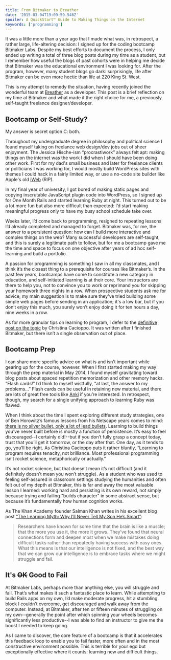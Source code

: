```yaml
---
title: From Bitmaker to Breather
date: '2015-03-04T19:09:59.546Z'
spoiler: A QuickStart™ Guide to Making Things on the Internet
keywords: ['programming']
---
```


It was a little more than a year ago that I made what was, in retrospect, a rather large, life-altering decision: I signed up for the coding bootcamp Bitmaker Labs. Despite my best efforts to document the process, I only ended up writing a total of three blog posts during my time as a student, but I remember how useful the blogs of past cohorts were in helping me decide that Bitmaker was the educational environment I was looking for. After the program, however, many student blogs go dark: surprisingly, life after Bitmaker can be even more hectic than life at 220 King St. West.

This is my attempt to remedy the situation, having recently joined the wonderful team at [Breather](https://breather.com) as a developer. This post is a brief reflection on my time at Bitmaker and what made it the right choice for me, a previously self-taught freelance designer/developer.

## Bootcamp or Self-Study?

My answer is secret option C: both.

Throughout my undergraduate degree in philosophy and political science I found myself taking on freelance web design/dev jobs out of sheer enjoyment. The Jessica Hische-ism “procrastiwork” always felt apt: making things on the internet was the work I did when I should have been doing other work. First for my dad's small business and later for freelance clients or politicians I was working for, I would mostly build WordPress sites with themes I could hack in a fairly limited way, or use a no-code site builder like Apple's old [iWeb](https://en.wikipedia.org/wiki/IWeb) (RIP).

In my final year of university, I got bored of making static pages and copying inscrutable JavaScript plugin code into WordPress, so I signed up for One Month Rails and started learning Ruby at night. This turned out to be a lot more fun but also more difficult than expected: I’d start making meaningful progress only to have my busy school schedule take over.

Weeks later, I’d come back to programming, resigned to repeating lessons I’d already completed and managed to forget. Bitmaker was, for me, the answer to a persistent question: how can I build more interactive and complex things on the web? Many successful developers are self-taught, and this is surely a legitimate path to follow, but for me a bootcamp gave me the time and space to focus on one objective after years of ad hoc self-learning and build a portfolio.

A passion for programming is something I saw in all my classmates, and I think it’s the closest thing to a prerequisite for courses like Bitmaker’s. In the past few years, bootcamps have come to constitute a new category in education, and self-initiated learning is at their core. Your instructors are there to help you, not to convince you to work or reprimand you for skipping your homework three nights in a row. When prospective students ask me for advice, my main suggestion is to make sure they've tried building some simple web pages before sending in an application; it's a low bar, but if you don’t enjoy this much, you surely won’t enjoy doing it for ten hours a day, nine weeks in a row.

As for more granular tips on learning to program, I defer to the [definitive post on the topic](https://christinacacioppo.com/blog/build-products) by Christina Cacioppo. It was written after I finished Bitmaker, but there isn’t a single observation out of place.

## Bootcamp Prep

I can share more specific advice on what is and isn’t important while gearing up for the course, however. When I first started making my way through the prep material in May 2014, I found myself gravitating toward blog posts about spaced repetition memorization and other memory hacks. “Flash cards!” I’d think to myself wistfully, “at last, the answer to my problems...” Flash cards can be useful in retaining new material, and there are lots of great free tools like [Anki](https://apps.ankiweb.net/) if you’re interested. In retrospect, though, my search for a single unifying approach to learning Ruby was flawed.

When I think about the time I spent exploring different study strategies, one of Ben Horowitz’s famous lessons from his Netscape years comes to mind: [there is no silver bullet, only a lot of lead bullets](https://a16z.com/2011/11/13/lead-bullets/). Learning to build things you’ve never built before is mostly a function of persistence. It’s easy to feel discouraged--I certainly did!--but if you don’t fully grasp a concept today, trust that you’ll get it tomorrow, or the day after that. One day, as it tends to go, you’ll be right. As Christina Cacioppo puts it rather bluntly, “Learning to program requires tenacity, not brilliance. Most professional programming isn’t rocket science, metaphorically or actually.”

It’s not rocket science, but that doesn’t mean it’s not difficult (and it definitely doesn’t mean you won’t struggle). As a student who was used to feeling self-assured in classroom settings studying the humanities and often felt out of my depth at Bitmaker, this is far and away the most valuable lesson I learned: working hard and persisting is its own reward, not simply because trying and failing "builds character" in some abstract sense, but because it’s fundamentally how human cognition works.

As The Khan Academy founder Salman Khan writes in his excellent blog post [“The Learning Myth: Why I’ll Never Tell My Son He’s Smart”](https://www.khanacademy.org/talks-and-interviews/conversations-with-sal/a/the-learning-myth-why-ill-never-tell-my-son-hes-smart):

> Researchers have known for some time that the brain is like a muscle; that the more you use it, the more it grows. They’ve found that neural connections form and deepen most when we make mistakes doing difficult tasks rather than repeatedly having success with easy ones. What this means is that our intelligence is not fixed, and the best way that we can grow our intelligence is to embrace tasks where we might struggle and fail.

## It's ~~OK~~ Good to Fail

At Bitmaker Labs, perhaps more than anything else, you will struggle and fail. That’s what makes it such a fantastic place to learn. While attempting to build Rails apps on my own, I’d make moderate progress, hit a stumbling block I couldn’t overcome, get discouraged and walk away from the computer. Instead, at Bitmaker, after ten or fifteen minutes of struggling on my own--generally the point after which spinning your wheels becomes significantly less productive--I was able to find an instructor to give me the boost I needed to keep going.

As I came to discover, the core feature of a bootcamp is that it accelerates this feedback loop to enable you to fail faster, more often and in the most constructive environment possible. This is terrible for your ego but exceptionally effective where it counts: learning new and difficult things.
